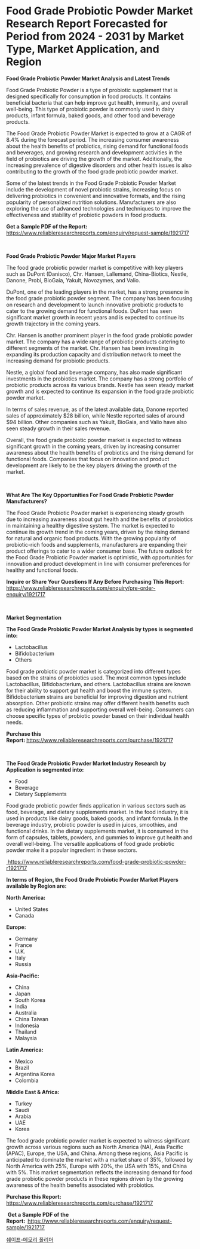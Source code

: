 <p><h1>Food Grade Probiotic Powder Market Research Report Forecasted for Period from 2024 -  2031 by Market Type, Market Application, and Region</h1></p><p><strong>Food Grade Probiotic Powder Market Analysis and Latest Trends</strong></p>
<p><p>Food Grade Probiotic Powder is a type of probiotic supplement that is designed specifically for consumption in food products. It contains beneficial bacteria that can help improve gut health, immunity, and overall well-being. This type of probiotic powder is commonly used in dairy products, infant formula, baked goods, and other food and beverage products.</p><p>The Food Grade Probiotic Powder Market is expected to grow at a CAGR of 8.4% during the forecast period. The increasing consumer awareness about the health benefits of probiotics, rising demand for functional foods and beverages, and growing research and development activities in the field of probiotics are driving the growth of the market. Additionally, the increasing prevalence of digestive disorders and other health issues is also contributing to the growth of the food grade probiotic powder market.</p><p>Some of the latest trends in the Food Grade Probiotic Powder Market include the development of novel probiotic strains, increasing focus on delivering probiotics in convenient and innovative formats, and the rising popularity of personalized nutrition solutions. Manufacturers are also exploring the use of advanced technologies and techniques to improve the effectiveness and stability of probiotic powders in food products.</p></p>
<p><strong>Get a Sample PDF of the Report:&nbsp;</strong> <a href="https://www.reliableresearchreports.com/enquiry/request-sample/1921717">https://www.reliableresearchreports.com/enquiry/request-sample/1921717</a></p>
<p>&nbsp;</p>
<p><strong>Food Grade Probiotic Powder Major Market Players</strong></p>
<p><p>The food grade probiotic powder market is competitive with key players such as DuPont (Danisco), Chr. Hansen, Lallemand, China-Biotics, Nestle, Danone, Probi, BioGaia, Yakult, Novozymes, and Valio. </p><p>DuPont, one of the leading players in the market, has a strong presence in the food grade probiotic powder segment. The company has been focusing on research and development to launch innovative probiotic products to cater to the growing demand for functional foods. DuPont has seen significant market growth in recent years and is expected to continue its growth trajectory in the coming years.</p><p>Chr. Hansen is another prominent player in the food grade probiotic powder market. The company has a wide range of probiotic products catering to different segments of the market. Chr. Hansen has been investing in expanding its production capacity and distribution network to meet the increasing demand for probiotic products.</p><p>Nestle, a global food and beverage company, has also made significant investments in the probiotics market. The company has a strong portfolio of probiotic products across its various brands. Nestle has seen steady market growth and is expected to continue its expansion in the food grade probiotic powder market.</p><p>In terms of sales revenue, as of the latest available data, Danone reported sales of approximately $28 billion, while Nestle reported sales of around $94 billion. Other companies such as Yakult, BioGaia, and Valio have also seen steady growth in their sales revenue.</p><p>Overall, the food grade probiotic powder market is expected to witness significant growth in the coming years, driven by increasing consumer awareness about the health benefits of probiotics and the rising demand for functional foods. Companies that focus on innovation and product development are likely to be the key players driving the growth of the market.</p></p>
<p>&nbsp;</p>
<p><strong>What Are The Key Opportunities For Food Grade Probiotic Powder Manufacturers?</strong></p>
<p><p>The Food Grade Probiotic Powder market is experiencing steady growth due to increasing awareness about gut health and the benefits of probiotics in maintaining a healthy digestive system. The market is expected to continue its growth trend in the coming years, driven by the rising demand for natural and organic food products. With the growing popularity of probiotic-rich foods and supplements, manufacturers are expanding their product offerings to cater to a wider consumer base. The future outlook for the Food Grade Probiotic Powder market is optimistic, with opportunities for innovation and product development in line with consumer preferences for healthy and functional foods.</p></p>
<p><strong>Inquire or Share Your Questions If Any Before Purchasing This Report:</strong> <a href="https://www.reliableresearchreports.com/enquiry/pre-order-enquiry/1921717">https://www.reliableresearchreports.com/enquiry/pre-order-enquiry/1921717</a></p>
<p>&nbsp;</p>
<p><strong>Market Segmentation</strong></p>
<p><strong>The Food Grade Probiotic Powder Market Analysis by types is segmented into:</strong></p>
<p><ul><li>Lactobacillus</li><li>Bifidobacterium</li><li>Others</li></ul></p>
<p><p>Food grade probiotic powder market is categorized into different types based on the strains of probiotics used. The most common types include Lactobacillus, Bifidobacterium, and others. Lactobacillus strains are known for their ability to support gut health and boost the immune system. Bifidobacterium strains are beneficial for improving digestion and nutrient absorption. Other probiotic strains may offer different health benefits such as reducing inflammation and supporting overall well-being. Consumers can choose specific types of probiotic powder based on their individual health needs.</p></p>
<p><strong>Purchase this Report:&nbsp;</strong><a href="https://www.reliableresearchreports.com/purchase/1921717">https://www.reliableresearchreports.com/purchase/1921717</a></p>
<p>&nbsp;</p>
<p><strong>The Food Grade Probiotic Powder Market Industry Research by Application is segmented into:</strong></p>
<p><ul><li>Food</li><li>Beverage</li><li>Dietary Supplements</li></ul></p>
<p><p>Food grade probiotic powder finds application in various sectors such as food, beverage, and dietary supplements market. In the food industry, it is used in products like dairy goods, baked goods, and infant formula. In the beverage industry, probiotic powder is used in juices, smoothies, and functional drinks. In the dietary supplements market, it is consumed in the form of capsules, tablets, powders, and gummies to improve gut health and overall well-being. The versatile applications of food grade probiotic powder make it a popular ingredient in these sectors.</p></p>
<p><a href="https://www.reliableresearchreports.com/food-grade-probiotic-powder-r1921717">&nbsp;https://www.reliableresearchreports.com/food-grade-probiotic-powder-r1921717</a></p>
<p><strong>In terms of Region, the Food Grade Probiotic Powder Market Players available by Region are:</strong></p>
<p>
    <p> <strong> North America: </strong>
        <ul>
            <li>United States</li>
            <li>Canada</li>
        </ul>
        </p> 
    <p> <strong> Europe: </strong>
        <ul>
            <li>Germany</li>
            <li>France</li>
            <li>U.K.</li>
            <li>Italy</li>
            <li>Russia</li>
        </ul>
        </p> 
    <p> <strong> Asia-Pacific: </strong>
        <ul>
            <li>China</li>
            <li>Japan</li>
            <li>South Korea</li>
            <li>India</li>
            <li>Australia</li>
            <li>China Taiwan</li>
            <li>Indonesia</li>
            <li>Thailand</li>
            <li>Malaysia</li>
        </ul>
        </p> 
    <p> <strong> Latin America: </strong>
        <ul>
            <li>Mexico</li>
            <li>Brazil</li>
            <li>Argentina Korea</li>
            <li>Colombia</li>
        </ul>
        </p> 
    <p> <strong> Middle East & Africa: </strong>
        <ul>
            <li>Turkey</li>
            <li>Saudi</li>
            <li>Arabia</li>
            <li>UAE</li>
            <li>Korea</li>
        </ul>
    </p>
    </p>
<p><p>The food grade probiotic powder market is expected to witness significant growth across various regions such as North America (NA), Asia Pacific (APAC), Europe, the USA, and China. Among these regions, Asia Pacific is anticipated to dominate the market with a market share of 35%, followed by North America with 25%, Europe with 20%, the USA with 15%, and China with 5%. This market segmentation reflects the increasing demand for food grade probiotic powder products in these regions driven by the growing awareness of the health benefits associated with probiotics.</p></p>
<p><strong>Purchase this Report: </strong><a href="https://www.reliableresearchreports.com/purchase/1921717">https://www.reliableresearchreports.com/purchase/1921717</a></p>
<p>&nbsp;<strong>Get a Sample PDF of the Report:&nbsp;&nbsp;</strong><a href="https://www.reliableresearchreports.com/enquiry/request-sample/1921717">https://www.reliableresearchreports.com/enquiry/request-sample/1921717</a></p>
<p><strong></strong></p>
<p><p><a href="https://medium.com/@fredajerde/%ED%98%95%EC%83%81%EA%B8%B0%EC%96%B5-%ED%8F%B4%EB%A6%AC%EB%A8%B8-%EC%8B%9C%EC%9E%A5%EC%9D%98-%EC%8B%AC%EC%B8%B5-%EC%A1%B0%EC%82%AC-%ED%8A%B8%EB%A0%8C%EB%93%9C-%EC%8B%9C%EC%9E%A5-%EC%84%B8%EB%B6%84%ED%99%94-%EB%B0%8F-%EA%B2%BD%EC%9F%81-%EB%B6%84%EC%84%9D-20ee6d1e4b03">쉐이프-메모리 폴리머</a></p></p>